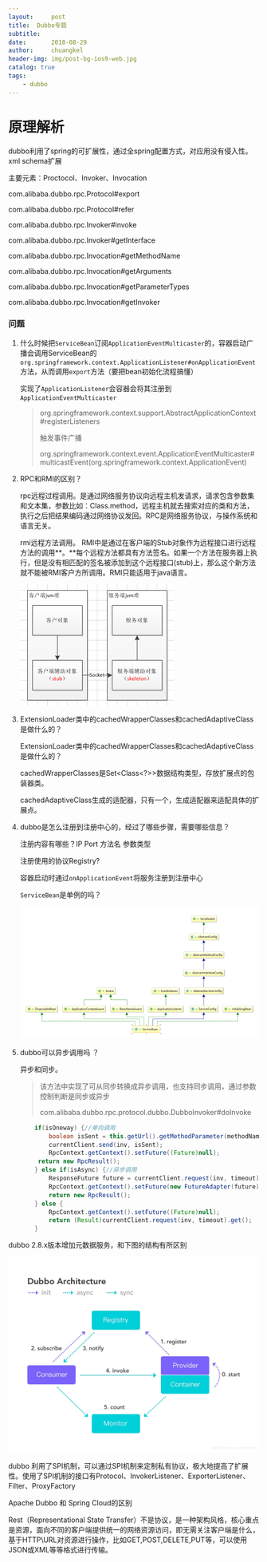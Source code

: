 ```yaml
---
layout:     post
title:	Dubbo专题
subtitle: 	
date:       2018-08-29
author:     chuangkel
header-img: img/post-bg-ios9-web.jpg
catalog: true
tags:
    - dubbo
---
```


# 原理解析

dubbo利用了spring的可扩展性，通过全spring配置方式，对应用没有侵入性。xml schema扩展

主要元素：Proctocol、Invoker、Invocation

com.alibaba.dubbo.rpc.Protocol#export

com.alibaba.dubbo.rpc.Protocol#refer

com.alibaba.dubbo.rpc.Invoker#invoke

com.alibaba.dubbo.rpc.Invoker#getInterface

com.alibaba.dubbo.rpc.Invocation#getMethodName

com.alibaba.dubbo.rpc.Invocation#getArguments

com.alibaba.dubbo.rpc.Invocation#getParameterTypes

com.alibaba.dubbo.rpc.Invocation#getInvoker

### **问题**

1. 什么时候把`ServiceBean`订阅`ApplicationEventMulticaster`的，容器启动广播会调用ServiceBean的`org.springframework.context.ApplicationListener#onApplicationEvent`方法，从而调用`export`方法（要把bean初始化流程搞懂）

   实现了`ApplicationListener`会容器会将其注册到`ApplicationEventMulticaster`

   > org.springframework.context.support.AbstractApplicationContext#registerListeners
   >
   > 触发事件广播
   >
   > org.springframework.context.event.ApplicationEventMulticaster#multicastEvent(org.springframework.context.ApplicationEvent)

2. RPC和RMI的区别？

   rpc远程过程调用。是通过网络服务协议向远程主机发请求，请求包含参数集和文本集，参数比如：Class.method，远程主机就去搜索对应的类和方法，执行之后把结果编码通过网络协议发回。RPC是网络服务协议，与操作系统和语言无关。

   rmi远程方法调用。 RMI中是通过在客户端的Stub对象作为远程接口进行远程方法的调用**。**每个远程方法都具有方法签名。如果一个方法在服务器上执行，但是没有相匹配的签名被添加到这个远程接口(stub)上，那么这个新方法就不能被RMI客户方所调用。RMI只能适用于java语言。

   ![](./..\img\rmi-stub.png)

3. ExtensionLoader类中的cachedWrapperClasses和cachedAdaptiveClass是做什么的？

   ExtensionLoader类中的cachedWrapperClasses和cachedAdaptiveClass是做什么的？

   cachedWrapperClasses是Set<Class<?>>数据结构类型，存放扩展点的包装器类。

   cachedAdaptiveClass生成的适配器，只有一个，生成适配器来适配具体的扩展点。

4. dubbo是怎么注册到注册中心的，经过了哪些步骤，需要哪些信息？

   注册内容有哪些？IP Port 方法名 参数类型 

   注册使用的协议Registry?

   容器启动时通过`onApplicationEvent`将服务注册到注册中心

   `ServiceBean`是单例的吗？

   ![image-20200423203742483](./..\img\image-20200423203742483.png)

5. dubbo可以异步调用吗 ？

   异步和同步。
   
   > 该方法中实现了可从同步转换成异步调用，也支持同步调用，通过参数控制判断是同步或异步
   >
   > com.alibaba.dubbo.rpc.protocol.dubbo.DubboInvoker#doInvoke
   
   ```java
       if(isOneway) {//单向调用
           boolean isSent = this.getUrl().getMethodParameter(methodName, "sent", false);
           currentClient.send(inv, isSent);
           RpcContext.getContext().setFuture((Future)null);
       	return new RpcResult();
       } else if(isAsync) {//异步调用
           ResponseFuture future = currentClient.request(inv, timeout);
           RpcContext.getContext().setFuture(new FutureAdapter(future));
           return new RpcResult();
       } else {
           RpcContext.getContext().setFuture((Future)null);
           return (Result)currentClient.request(inv, timeout).get();
       }
   ```
   
   

dubbo 2.8.x版本增加元数据服务，和下图的结构有所区别

![img](./../img\dubbo_arc)

dubbo 利用了SPI机制，可以通过SPI机制来定制私有协议，极大地提高了扩展性。使用了SPI机制的接口有Protocol、InvokerListener、ExporterListener、Filter、ProxyFactory



Apache Dubbo 和 Spring Cloud的区别

Rest（Representational State Transfer）不是协议，是一种架构风格，核心重点是资源，面向不同的客户端提供统一的网络资源访问，即无需关注客户端是什么，基于HTTP\URL对资源进行操作，比如GET,POST,DELETE,PUT等，可以使用JSON或XML等等格式进行传输。 

